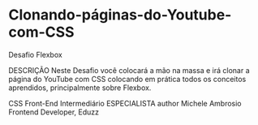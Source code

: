 # Clonando-páginas-do-Youtube-com-CSS
Desafio Flexbox

DESCRIÇÃO
Neste Desafio você colocará a mão na massa e irá clonar a página do YouTube com CSS colocando em prática todos os conceitos aprendidos, principalmente sobre Flexbox.

CSS
Front-End
Intermediário
ESPECIALISTA
author
Michele Ambrosio
Frontend Developer, Eduzz

